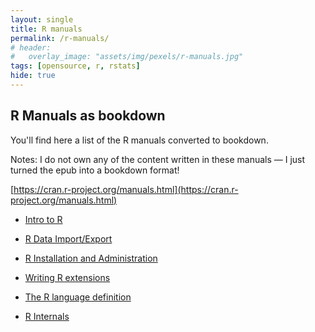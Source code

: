 ```yaml
---
layout: single
title: R manuals
permalink: /r-manuals/
# header: 
#   overlay_image: "assets/img/pexels/r-manuals.jpg"
tags: [opensource, r, rstats]
hide: true 
---
```


## R Manuals as bookdown

You'll find here a list of the R manuals converted to bookdown. 

Notes: I do not own any of the content written in these manuals — I just turned the epub into a bookdown format!

[https://cran.r-project.org/manuals.html](https://cran.r-project.org/manuals.html)

+ [Intro to R](http://colinfay.me/intro-to-r/)

+ [R Data Import/Export](http://colinfay.me/r-data-import-export/)

+ [R Installation and Administration](http://colinfay.me/r-installation-administration/)

+ [Writing R extensions](http://colinfay.me/writing-r-extensions/)

+ [The R language definition](http://colinfay.me/r-language-definition/)

+ [R Internals](http://colinfay.me/r-internals/)

